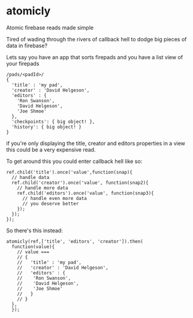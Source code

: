 # atomicly
Atomic firebase reads made simple

Tired of wading through the rivers of callback hell to dodge big pieces of data in firebase?

Lets say you have an app that sorts firepads and you have a list view of your firepads

    /pads/<padId>/
    {
      'title' : 'my pad',
      'creator' : 'David Helgeson',
      'editors' : {
        'Ron Swanson',
        'David Helgeson',
        'Joe Shmoe'
      },
      'checkpoints': { big object! },
      'history': { big object! }
    }

if you're only displaying the title, creator and editors properties in a view this could be a very expensive read.


To get around this you could enter callback hell like so:

    ref.child('title').once('value',function(snap){
      // handle data
      ref.child('creator').once('value', function(snap2){
        // handle more data
        ref.child('editors').once('value', function(snap3){
          // handle even more data
          // you deserve better
        });
      });
    });
    
So there's this instead:

    atomicly(ref,['title', 'editors', 'creator']).then(
      function(value){
        // value === 
        // {
        //   'title' : 'my pad',
        //   'creator' : 'David Helgeson',
        //   'editors' : {
        //    'Ron Swanson',
        //    'David Helgeson',
        //    'Joe Shmoe'
        //   }
        // }
      },
      });
    

